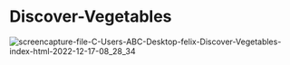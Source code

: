 # Discover-Vegetables

![screencapture-file-C-Users-ABC-Desktop-felix-Discover-Vegetables-index-html-2022-12-17-08_28_34](https://user-images.githubusercontent.com/119997675/208251749-3b2c5173-7905-4733-bc9a-be9357c8c491.png)
